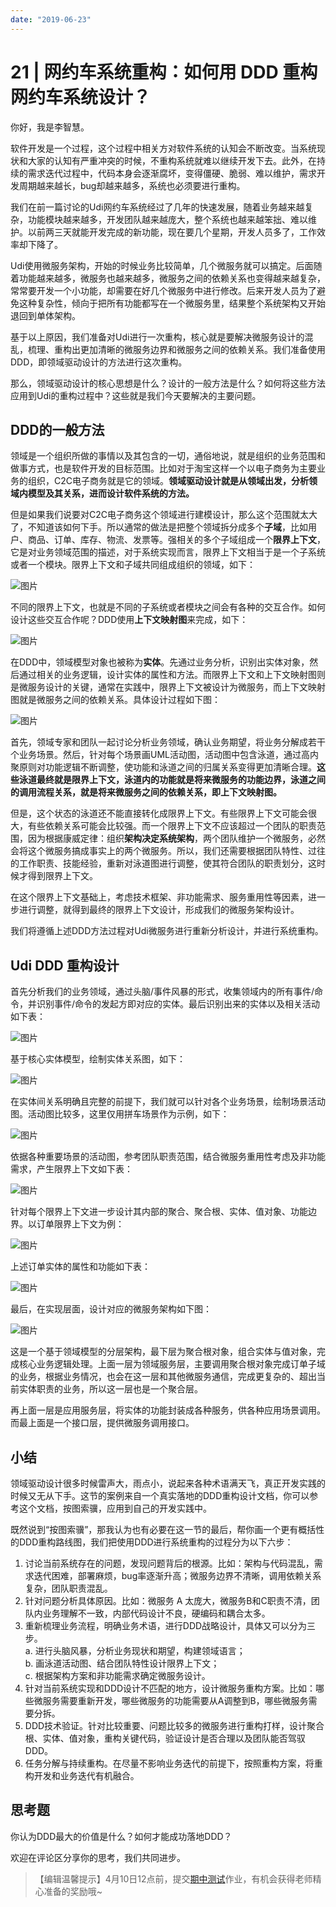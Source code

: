 ```yaml
---
date: "2019-06-23"
---  
```

      
# 21 | 网约车系统重构：如何用 DDD 重构网约车系统设计？
你好，我是李智慧。

软件开发是一个过程，这个过程中相关方对软件系统的认知会不断改变。当系统现状和大家的认知有严重冲突的时候，不重构系统就难以继续开发下去。此外，在持续的需求迭代过程中，代码本身会逐渐腐坏，变得僵硬、脆弱、难以维护，需求开发周期越来越长，bug却越来越多，系统也必须要进行重构。

我们在前一篇讨论的Udi网约车系统经过了几年的快速发展，随着业务越来越复杂，功能模块越来越多，开发团队越来越庞大，整个系统也越来越笨拙、难以维护。以前两三天就能开发完成的新功能，现在要几个星期，开发人员多了，工作效率却下降了。

Udi使用微服务架构，开始的时候业务比较简单，几个微服务就可以搞定。后面随着功能越来越多，微服务也越来越多，微服务之间的依赖关系也变得越来越复杂，常常要开发一个小功能，却需要在好几个微服务中进行修改。后来开发人员为了避免这种复杂性，倾向于把所有功能都写在一个微服务里，结果整个系统架构又开始退回到单体架构。

基于以上原因，我们准备对Udi进行一次重构，核心就是要解决微服务设计的混乱，梳理、重构出更加清晰的微服务边界和微服务之间的依赖关系。我们准备使用DDD，即领域驱动设计的方法进行这次重构。

<!-- [[[read_end]]] -->

那么，领域驱动设计的核心思想是什么？设计的一般方法是什么？如何将这些方法应用到Udi的重构过程中？这些就是我们今天要解决的主要问题。

## DDD的一般方法

领域是一个组织所做的事情以及其包含的一切，通俗地说，就是组织的业务范围和做事方式，也是软件开发的目标范围。比如对于淘宝这样一个以电子商务为主要业务的组织，C2C电子商务就是它的领域。**领域驱动设计就是从领域出发，分析领域内模型及其关系，进而设计软件系统的方法。**

但是如果我们说要对C2C电子商务这个领域进行建模设计，那么这个范围就太大了，不知道该如何下手。所以通常的做法是把整个领域拆分成多个**子域**，比如用户、商品、订单、库存、物流、发票等。强相关的多个子域组成一个**限界上下文**，它是对业务领域范围的描述，对于系统实现而言，限界上下文相当于是一个子系统或者一个模块。限界上下文和子域共同组成组织的领域，如下：

![图片](./httpsstatic001geekbangorgresourceimage29fb297fa4e7e64e9fcdf91e600f28d56cfb.jpg)

不同的限界上下文，也就是不同的子系统或者模块之间会有各种的交互合作。如何设计这些交互合作呢？DDD使用**上下文映射图**来完成，如下：

![图片](./httpsstatic001geekbangorgresourceimageb6a6b661e8bfabe968794ae80d01b81f73a6.jpg)

在DDD中，领域模型对象也被称为**实体**。先通过业务分析，识别出实体对象，然后通过相关的业务逻辑，设计实体的属性和方法。而限界上下文和上下文映射图则是微服务设计的关键，通常在实践中，限界上下文被设计为微服务，而上下文映射图就是微服务之间的依赖关系。具体设计过程如下图：

![图片](./httpsstatic001geekbangorgresourceimagecc31cc4aac65f24bfcfd2f965973070f3331.jpg)

首先，领域专家和团队一起讨论分析业务领域，确认业务期望，将业务分解成若干个业务场景。然后，针对每个场景画UML活动图，活动图中包含泳道，通过高内聚原则对功能逻辑不断调整，使功能和泳道之间的归属关系变得更加清晰合理。**这些泳道最终就是限界上下文，泳道内的功能就是将来微服务的功能边界，泳道之间的调用流程关系，就是将来微服务之间的依赖关系，即上下文映射图。**

但是，这个状态的泳道还不能直接转化成限界上下文。有些限界上下文可能会很大，有些依赖关系可能会比较强。而一个限界上下文不应该超过一个团队的职责范围，因为根据康威定律：组织**架构决定系统架构**，两个团队维护一个微服务，必然会将这个微服务搞成事实上的两个微服务。所以，我们还需要根据团队特性、过往的工作职责、技能经验，重新对泳道图进行调整，使其符合团队的职责划分，这时候才得到限界上下文。

在这个限界上下文基础上，考虑技术框架、非功能需求、服务重用性等因素，进一步进行调整，就得到最终的限界上下文设计，形成我们的微服务架构设计。

我们将遵循上述DDD方法过程对Udi微服务进行重新分析设计，并进行系统重构。

## Udi DDD 重构设计

首先分析我们的业务领域，通过头脑/事件风暴的形式，收集领域内的所有事件/命令，并识别事件/命令的发起方即对应的实体。最后识别出来的实体以及相关活动如下表：

![图片](./httpsstatic001geekbangorgresourceimage092909e53a303016b07a49da69aec0145729.jpg)

基于核心实体模型，绘制实体关系图，如下：

![图片](./httpsstatic001geekbangorgresourceimage4f814fc8ebe70deae09e043194b27e15ed81.png)

在实体间关系明确且完整的前提下，我们就可以针对各个业务场景，绘制场景活动图。活动图比较多，这里仅用拼车场景作为示例，如下：

![图片](./httpsstatic001geekbangorgresourceimage861b8611bb0513340f6a0a46946ba34a8f1b.png)

依据各种重要场景的活动图，参考团队职责范围，结合微服务重用性考虑及非功能需求，产生限界上下文如下表：

![图片](./httpsstatic001geekbangorgresourceimage5993597f2ccf6576d1acc4868600b66eea93.jpg)

针对每个限界上下文进一步设计其内部的聚合、聚合根、实体、值对象、功能边界。以订单限界上下文为例：

![图片](./httpsstatic001geekbangorgresourceimage99e999452cc01307c21866a662ae1fe37ce9.jpg)

上述订单实体的属性和功能如下表：

![图片](./httpsstatic001geekbangorgresourceimageec29ecd11ebbec719a3b1beed7d7f8103029.jpg)

最后，在实现层面，设计对应的微服务架构如下图：

![图片](./httpsstatic001geekbangorgresourceimagee341e3efb97e6376f10774d99dd8d5cd8b41.png)

这是一个基于领域模型的分层架构，最下层为聚合根对象，组合实体与值对象，完成核心业务逻辑处理。上面一层为领域服务层，主要调用聚合根对象完成订单子域的业务，根据业务情况，也会在这一层和其他微服务通信，完成更复杂的、超出当前实体职责的业务，所以这一层也是一个聚合层。

再上面一层是应用服务层，将实体的功能封装成各种服务，供各种应用场景调用。而最上面是一个接口层，提供微服务调用接口。

## 小结

领域驱动设计很多时候雷声大，雨点小，说起来各种术语满天飞，真正开发实践的时候又无从下手。这节的案例来自一个真实落地的DDD重构设计文档，你可以参考这个文档，按图索骥，应用到自己的开发实践中。

既然说到“按图索骥”，那我认为也有必要在这一节的最后，帮你画一个更有概括性的DDD重构路线图，我们把使用DDD进行系统重构的过程分为以下六步：

1.  讨论当前系统存在的问题，发现问题背后的根源。比如：架构与代码混乱，需求迭代困难，部署麻烦，bug率逐渐升高；微服务边界不清晰，调用依赖关系复杂，团队职责混乱。
2.  针对问题分析具体原因。比如：微服务 A 太庞大，微服务B和C职责不清，团队内业务理解不一致，内部代码设计不良，硬编码和耦合太多。
3.  重新梳理业务流程，明确业务术语，进行DDD战略设计，具体又可以分为三步。  
    a. 进行头脑风暴，分析业务现状和期望，构建领域语言；  
    b. 画泳道活动图、结合团队特性设计限界上下文；  
    c. 根据架构方案和非功能需求确定微服务设计。
4.  针对当前系统实现和DDD设计不匹配的地方，设计微服务重构方案。比如：哪些微服务需要重新开发，哪些微服务的功能需要从A调整到B，哪些微服务需要分拆。
5.  DDD技术验证。针对比较重要、问题比较多的微服务进行重构打样，设计聚合根、实体、值对象，重构关键代码，验证设计是否合理以及团队能否驾驭DDD。
6.  任务分解与持续重构。在尽量不影响业务迭代的前提下，按照重构方案，将重构开发和业务迭代有机融合。

## 思考题

你认为DDD最大的价值是什么？如何才能成功落地DDD？

欢迎在评论区分享你的思考，我们共同进步。

> 【编辑温馨提示】4月10日12点前，提交[期中测试](http://https://time.geekbang.org/column/article/495175)作业，有机会获得老师精心准备的奖励哦\~